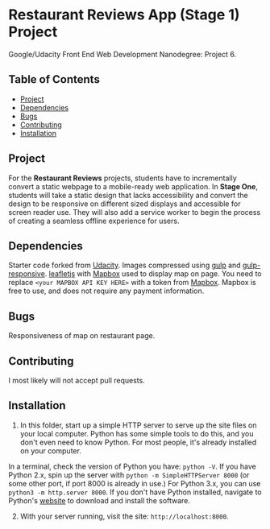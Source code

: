 ﻿# Restaurant Reviews App (Stage 1) Project
Google/Udacity Front End Web Development Nanodegree: Project 6.

## Table of Contents

* [Project](#project)
* [Dependencies](#dependencies)
* [Bugs](#bugs)
* [Contributing](#contributing)
* [Installation](#installation)

## Project

For the **Restaurant Reviews** projects, students have to incrementally convert a static webpage to a mobile-ready web application. In **Stage One**, students will take a static design that lacks accessibility and convert the design to be responsive on different sized displays and accessible for screen reader use. They will also add a service worker to begin the process of creating a seamless offline experience for users.

## Dependencies

Starter code forked from [Udacity](https://github.com/udacity/mws-restaurant-stage-1). 
Images compressed using [gulp](https://gulpjs.com/) and [gulp-responsive](https://github.com/mahnunchik/gulp-responsive).
[leafletjs](https://leafletjs.com/) with [Mapbox](https://www.mapbox.com/) used to display map on page. You need to replace `<your MAPBOX API KEY HERE>` with a token from [Mapbox](https://www.mapbox.com/). Mapbox is free to use, and does not require any payment information. 

## Bugs

Responsiveness of map on restaurant page.

## Contributing

I most likely will not accept pull requests.

## Installation
1. In this folder, start up a simple HTTP server to serve up the site files on your local computer. Python has some simple tools to do this, and you don't even need to know Python. For most people, it's already installed on your computer. 

In a terminal, check the version of Python you have: `python -V`. If you have Python 2.x, spin up the server with `python -m SimpleHTTPServer 8000` (or some other port, if port 8000 is already in use.) For Python 3.x, you can use `python3 -m http.server 8000`. If you don't have Python installed, navigate to Python's [website](https://www.python.org/) to download and install the software.

2. With your server running, visit the site: `http://localhost:8000`.



